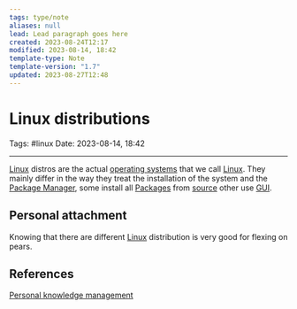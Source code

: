 ```yaml
---
tags: type/note
aliases: null
lead: Lead paragraph goes here
created: 2023-08-24T12:17
modified: 2023-08-14, 18:42
template-type: Note
template-version: "1.7"
updated: 2023-08-27T12:48
---
```


# Linux distributions

Tags: #linux 
Date: 2023-08-14, 18:42

---

[Linux](Linux.md) distros are the actual [ operating systems](%20Operating%20System%20) that we call [Linux](Linux.md). They mainly differ in the way they treat the installation of the system and the [Package Manager](Package%20Manager), some install all [Packages](Packages) from [ source](Installing%20From%20Source%20) other use [GUI](GUI).

## Personal attachment 

Knowing that there are different [Linux](Linux.md) distribution is very good for flexing on pears.

## References

[Personal knowledge management](Personal%20knowledge%20management.md)
